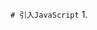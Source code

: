 `# 引入JavaScript`
1.<script src="./main.js" />  
2.<script type="text/javascript" src="./main.js"></script>
